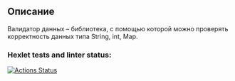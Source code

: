 ## Описание
Валидатор данных – библиотека, с помощью которой можно проверять корректность данных типа String, int, Map.
### Hexlet tests and linter status:
[![Actions Status](https://github.com/Ahiru77/java-project-78/actions/workflows/hexlet-check.yml/badge.svg)](https://github.com/Ahiru77/java-project-78/actions)

